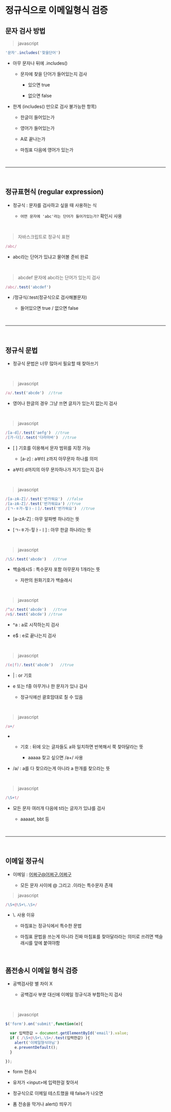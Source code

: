 # 정규식으로 이메일형식 검증

문자 검사 방법 
---
> javascript
```javascript
'문자'.includes('찾을단어')
```
- 아무 문자나 뒤에 .includes()

    - 문자에 찾을 단어가 들어있는지 검사
    
        - 있으면 true 

        - 없으면 false 

- 한계 (includes() 만으로 검사 불가능한 항목)

    - 한글이 들어있는가

    - 영어가 들어있는가

    - A로 끝나는가

    - 마침표 다음에 영어가 있는가

<br>

---

<br>

정규표현식 (regular expression)
---
- 정규식 : 문자를 검사하고 싶을 때 사용하는 식

    - `어떤 문자에 'abc'라는 단어가 들어가있는가?` 확인시 사용

<br>
 
> 자바스크립트로 정규식 표현
```javascript
/abc/
```
- abc라는 단어가 있냐고 물어볼 준비 완료

 
<br>
 
> abcdef 문자에 abc라는 단어가 있는지 검사
```javascript
/abc/.test('abcdef')
```
- /정규식/.test(정규식으로 검사해볼문자)

    - 들어있으면 true / 없으면 false


<br>

---

<br>

정규식 문법
---
- 정규식 문법은 너무 많아서 필요할 때 찾아쓰기

<br> 

> javascript
```javascript
/a/.test('abcde')  //true 
```
- 영어나 한글의 경우 그냥 쓰면 글자가 있는지 없는지 검사 

<br>

> javascript
```javascript
/[a-d]/.test('aefg')  //true
/[가-다]/.test('다라마바')  //true
```
- \[ ] 기호를 이용해서 문자 범위를 지정 가능

    - [a-z] : a부터 z까지 아무문자 하나를 의미

- a부터 d까지의 아무 문자하나가 저기 있는지 검사

<br>

> javascript
```javascript
/[a-zA-Z]/.test('반가워요')  //false
/[a-zA-Z]/.test('반가워요a') //true
/[ㄱ-ㅎ가-힣ㅏ-ㅣ]/.test('반가워요')  //true
```
- [a-zA-Z] : 아무 알파벳 하나라는 뜻

- [ㄱ-ㅎ가-힣ㅏ-ㅣ] : 아무 한글 하나라는 뜻

<br>

> javascript
```javascript
/\S/.test('abcde')   //true  
```
- 백슬래시S : 특수문자 포함 아무문자 1개라는 뜻 

    - 자판의 원화기호가 백슬래시

<br>

> javascript
```javascript
/^a/.test('abcde')   //true
/e$/.test('abcde') //true  
```
- ^a : a로 시작하는지 검사

- e$ : e로 끝나는지 검사

<br>

> javascript
```javascript
/(e|f)/.test('abcde')   //true
```
- | : or 기호

- e 또는 f중 아무거나 한 문자가 있나 검사

    - 정규식에선 괄호맘대로 칠 수 있음

<br>

> javascript
```javascript
/a+/
```
- + 기호 : 뒤에 오는 글자들도 a와 일치하면 반복해서 쭉 찾아달라는 뜻

    - aaaaa 찾고 싶으면 /a+/ 사용

- /a/ : a를 다 찾으라는게 아니라 a 한개를 찾으라는 뜻


<br>

> javascript
```javascript
/\S+t/
```
- 모든 문자 여러개 다음에 t라는 글자가 있냐를 검사

    - aaaaat, bbt 등


<br>

---

<br>

이메일 정규식 
---
- 이메일 : 어쩌구@어쩌구.어쩌구

    - 모든 문자 사이에 @ 그리고 .이라는 특수문자 존재

 
> javascript
```javascript
/\S+@\S+\.\S+/
```
- \\. 사용 이유

    - 마침표는 정규식에서 특수한 문법

    - 마침표 문법을 쓰는게 아니라 진짜 마침표를 찾아달라라는 의미로 쓰려면 백슬래시를 앞에 붙여야함

<br>

폼전송시 이메일 형식 검증
---
- 공백검사랑 별 차이 X

    - 공백검사 부분 대신에 이메일 정규식과 부합하는지 검사

<br>

> javascript
```javascript
$('form').on('submit',function(e){

  var 입력한값 = document.getElementById('email').value;
  if ( /\S+@\S+\.\S+/.test(입력한값) ){
    alert('이메일형식아님')
    e.preventDefault();
  }

});
```
- form 전송시

- 유저가 \<input>에 입력한걸 찾아서

- 정규식으로 이메일 테스트했을 때 false가 나오면 

- 폼 전송을 막거나 alert() 띄우기

<br>

